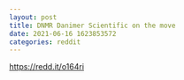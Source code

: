 ```yaml
--- 
layout: post 
title: DNMR Danimer Scientific on the move 
date: 2021-06-16 1623853572 
categories: reddit 
--- 
```

https://redd.it/o164ri
